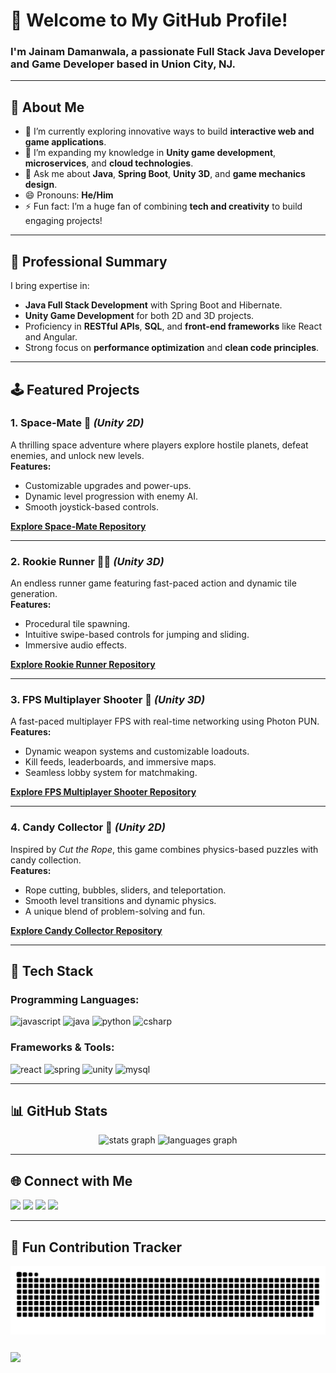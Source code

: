 # 👋 Welcome to My GitHub Profile!  
### I'm **Jainam Damanwala**, a passionate **Full Stack Java Developer** and **Game Developer** based in **Union City, NJ**.

---

## 🎯 About Me  
- 🔭 I’m currently exploring innovative ways to build **interactive web and game applications**.  
- 🌱 I’m expanding my knowledge in **Unity game development**, **microservices**, and **cloud technologies**.  
- 💬 Ask me about **Java**, **Spring Boot**, **Unity 3D**, and **game mechanics design**.  
- 😄 Pronouns: **He/Him**  
- ⚡ Fun fact: I’m a huge fan of combining **tech and creativity** to build engaging projects!

---

## 💼 Professional Summary  
I bring expertise in:  
- **Java Full Stack Development** with Spring Boot and Hibernate.  
- **Unity Game Development** for both 2D and 3D projects.  
- Proficiency in **RESTful APIs**, **SQL**, and **front-end frameworks** like React and Angular.  
- Strong focus on **performance optimization** and **clean code principles**.

---

## 🕹️ Featured Projects  

### 1. **Space-Mate** 🚀 *(Unity 2D)*  
A thrilling space adventure where players explore hostile planets, defeat enemies, and unlock new levels.  
**Features:**  
- Customizable upgrades and power-ups.  
- Dynamic level progression with enemy AI.  
- Smooth joystick-based controls.  

[**Explore Space-Mate Repository**](#)

---

### 2. **Rookie Runner** 🏃‍♂️ *(Unity 3D)*  
An endless runner game featuring fast-paced action and dynamic tile generation.  
**Features:**  
- Procedural tile spawning.  
- Intuitive swipe-based controls for jumping and sliding.  
- Immersive audio effects.  

[**Explore Rookie Runner Repository**](#)

---

### 3. **FPS Multiplayer Shooter** 🔫 *(Unity 3D)*  
A fast-paced multiplayer FPS with real-time networking using Photon PUN.  
**Features:**  
- Dynamic weapon systems and customizable loadouts.  
- Kill feeds, leaderboards, and immersive maps.  
- Seamless lobby system for matchmaking.  

[**Explore FPS Multiplayer Shooter Repository**](#)

---

### 4. **Candy Collector** 🍬 *(Unity 2D)*  
Inspired by *Cut the Rope*, this game combines physics-based puzzles with candy collection.  
**Features:**  
- Rope cutting, bubbles, sliders, and teleportation.  
- Smooth level transitions and dynamic physics.  
- A unique blend of problem-solving and fun.  

[**Explore Candy Collector Repository**](#)

---

## 🔧 Tech Stack  
### **Programming Languages:**  
<div align="left">
  <img src="https://cdn.jsdelivr.net/gh/devicons/devicon/icons/javascript/javascript-original.svg" height="40" alt="javascript" />
  <img src="https://cdn.jsdelivr.net/gh/devicons/devicon/icons/java/java-original.svg" height="40" alt="java" />
  <img src="https://cdn.jsdelivr.net/gh/devicons/devicon/icons/python/python-original.svg" height="40" alt="python" />
  <img src="https://cdn.jsdelivr.net/gh/devicons/devicon/icons/csharp/csharp-original.svg" height="40" alt="csharp" />
</div>

### **Frameworks & Tools:**  
<div align="left">
  <img src="https://cdn.jsdelivr.net/gh/devicons/devicon/icons/react/react-original.svg" height="40" alt="react" />
  <img src="https://cdn.jsdelivr.net/gh/devicons/devicon/icons/spring/spring-original.svg" height="40" alt="spring" />
  <img src="https://cdn.jsdelivr.net/gh/devicons/devicon/icons/unity/unity-original.svg" height="40" alt="unity" />
  <img src="https://cdn.jsdelivr.net/gh/devicons/devicon/icons/mysql/mysql-original.svg" height="40" alt="mysql" />
</div>

---

## 📊 GitHub Stats  
<div align="center">
  <img src="https://github-readme-stats.vercel.app/api?username=jainamdamanwala&show_icons=true&theme=dracula" height="200" alt="stats graph" />
  <img src="https://github-readme-stats.vercel.app/api/top-langs?username=jainamdamanwala&layout=compact&theme=dracula" height="200" alt="languages graph" />
</div>

---

## 🌐 Connect with Me  
<div align="left">
  <a href="https://www.linkedin.com/in/jainam-damanwala-61189b299/"><img src="https://img.shields.io/badge/LinkedIn-0077B5?logo=linkedin&logoColor=white&style=for-the-badge" height="35" /></a>
  <a href="https://www.instagram.com/jainam_damanwala/"><img src="https://img.shields.io/badge/Instagram-E4405F?logo=instagram&logoColor=white&style=for-the-badge" height="35" /></a>
  <a href="https://www.youtube.com/channel/UCmH003WFYqbQ6Fn-Yax2_lw"><img src="https://img.shields.io/badge/YouTube-FF0000?logo=youtube&logoColor=white&style=for-the-badge" height="35" /></a>
  <a href="mailto:jainamdamanwala21@gmail.com"><img src="https://img.shields.io/badge/Gmail-D14836?logo=gmail&logoColor=white&style=for-the-badge" height="35" /></a>
</div>

---

## 🐍 Fun Contribution Tracker  
<div align="center">
  
  ![Snake animation](https://github.com/jainamdamanwala/jainamdamanwala/blob/output/github-contribution-grid-snake-dark.svg)
</div>

###

<img align = "center" src="https://user-images.githubusercontent.com/74038190/212749695-a6817c5a-a794-462b-afca-1b5ce7dd5e63.gif" width="1000">

###
